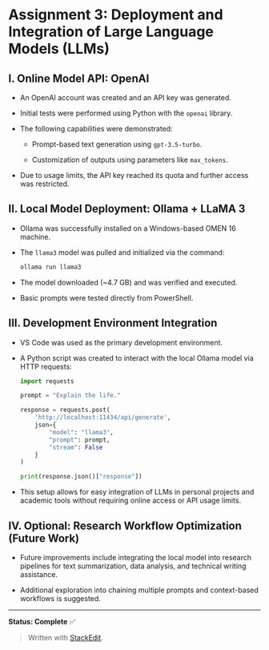 ﻿
# Assignment 3: Deployment and Integration of Large Language Models (LLMs)

## I. Online Model API: OpenAI

-   An OpenAI account was created and an API key was generated.
    
-   Initial tests were performed using Python with the `openai` library.
    
-   The following capabilities were demonstrated:
    
    -   Prompt-based text generation using `gpt-3.5-turbo`.
        
    -   Customization of outputs using parameters like `max_tokens`.
        
-   Due to usage limits, the API key reached its quota and further access was restricted.
    

## II. Local Model Deployment: Ollama + LLaMA 3

-   Ollama was successfully installed on a Windows-based OMEN 16 machine.
    
-   The `llama3` model was pulled and initialized via the command:
    
    ```bash
    ollama run llama3
    
    ```
    
-   The model downloaded (~4.7 GB) and was verified and executed.
    
-   Basic prompts were tested directly from PowerShell.
    

## III. Development Environment Integration

-   VS Code was used as the primary development environment.
    
-   A Python script was created to interact with the local Ollama model via HTTP requests:
    
    ```python
    import requests
    
    prompt = "Explain the life."
    
    response = requests.post(
        'http://localhost:11434/api/generate',
        json={
            "model": "llama3",
            "prompt": prompt,
            "stream": False
        }
    )
    
    print(response.json()["response"])
    
    ```
    
-   This setup allows for easy integration of LLMs in personal projects and academic tools without requiring online access or API usage limits.
    

## IV. Optional: Research Workflow Optimization (Future Work)

-   Future improvements include integrating the local model into research pipelines for text summarization, data analysis, and technical writing assistance.
    
-   Additional exploration into chaining multiple prompts and context-based workflows is suggested.
    

----------

**Status: Complete** ✅

> Written with [StackEdit](https://stackedit.io/).
